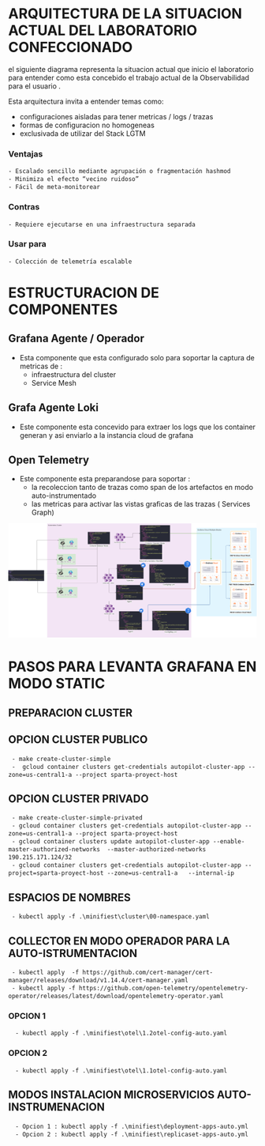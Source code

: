 # ARQUITECTURA DE LA SITUACION ACTUAL DEL LABORATORIO CONFECCIONADO


el siguiente diagrama representa la situacion actual que inicio el laboratorio para entender como esta concebido el trabajo actual de la Observabilidad para el usuario .

Esta arquitectura invita a entender temas como:

 - configuraciones aisladas para tener metricas / logs / trazas
 - formas de configuracion no homogeneas
 - exclusivada de utilizar del Stack  LGTM 

### Ventajas
````
- Escalado sencillo mediante agrupación o fragmentación hashmod
- Minimiza el efecto “vecino ruidoso”
- Fácil de meta-monitorear
````

### Contras
````
- Requiere ejecutarse en una infraestructura separada
````
### Usar para
````
- Colección de telemetría escalable
````

# ESTRUCTURACION DE COMPONENTES 

## Grafana Agente / Operador 

 - Esta componente que esta configurado solo para soportar la captura de metricas de :
   -  infraestructura  del cluster
   -  Service Mesh

## Grafa Agente Loki
 - Este componente esta concevido para extraer los logs que los container generan y asi enviarlo a la instancia cloud de grafana

## Open Telemetry

 - Este componente esta preparandose para soportar :
   - la recoleccion tanto de trazas como span de los artefactos en modo auto-instrumentado
   - las metricas para activar las vistas graficas de las trazas ( Services Graph)


![picture](Grafana_Agent_Static_Mode.png)


# PASOS PARA LEVANTA GRAFANA EN MODO STATIC

## PREPARACION CLUSTER

 ## OPCION CLUSTER PUBLICO
 ````
  - make create-cluster-simple 
  -  gcloud container clusters get-credentials autopilot-cluster-app --zone=us-central1-a --project sparta-proyect-host 
 ````

 ## OPCION CLUSTER PRIVADO

 ````
  - make create-cluster-simple-privated  
  - gcloud container clusters get-credentials autopilot-cluster-app --zone=us-central1-a --project sparta-proyect-host 
  - gcloud container clusters update autopilot-cluster-app --enable-master-authorized-networks  --master-authorized-networks 190.215.171.124/32
  - gcloud container clusters get-credentials autopilot-cluster-app --project=sparta-proyect-host --zone=us-central1-a   --internal-ip
````

## ESPACIOS  DE NOMBRES
````
 - kubectl apply -f .\minifiest\cluster\00-namespace.yaml
````

## COLLECTOR EN MODO OPERADOR PARA LA AUTO-ISTRUMENTACION
````
 - kubectl apply  -f https://github.com/cert-manager/cert-manager/releases/download/v1.14.4/cert-manager.yaml
 - kubectl apply -f https://github.com/open-telemetry/opentelemetry-operator/releases/latest/download/opentelemetry-operator.yaml
````
###  OPCION 1
````
  - kubectl apply -f .\minifiest\otel\1.2otel-config-auto.yaml
````
###  OPCION 2
````
  - kubectl apply -f .\minifiest\otel\1.1otel-config-auto.yaml
````

## MODOS INSTALACION MICROSERVICIOS  AUTO-INSTRUMENACION 
````
  - Opcion 1 : kubectl apply -f .\minifiest\deployment-apps-auto.yml 
  - Opcion 2 : kubectl apply -f .\minifiest\replicaset-apps-auto.yml
````